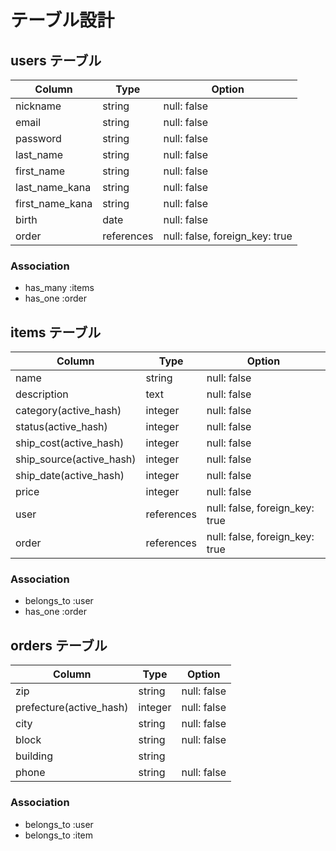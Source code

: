 # テーブル設計

## users テーブル

| Column          | Type       | Option                         |
| --------------- | ---------- | ------------------------------ |
| nickname        | string     | null: false                    |
| email           | string     | null: false                    |
| password        | string     | null: false                    |
| last_name       | string     | null: false                    |
| first_name      | string     | null: false                    |
| last_name_kana  | string     | null: false                    |
| first_name_kana | string     | null: false                    |
| birth           | date       | null: false                    |
| order           | references | null: false, foreign_key: true |

### Association

- has_many :items
- has_one :order

## items テーブル

| Column                   | Type       | Option                         |
| ------------------------ | ---------- | ------------------------------ |
| name                     | string     | null: false                    |
| description              | text       | null: false                    |
| category(active_hash)    | integer    | null: false                    |
| status(active_hash)      | integer    | null: false                    |
| ship_cost(active_hash)   | integer    | null: false                    |
| ship_source(active_hash) | integer    | null: false                    |
| ship_date(active_hash)   | integer    | null: false                    |
| price                    | integer    | null: false                    |
| user                     | references | null: false, foreign_key: true |
| order                    | references | null: false, foreign_key: true |

### Association

- belongs_to :user
- has_one :order

## orders テーブル

| Column                  | Type    | Option      |
| ----------------------- | ------- | ----------- |
| zip                     | string  | null: false |
| prefecture(active_hash) | integer | null: false |
| city                    | string  | null: false |
| block                   | string  | null: false |
| building                | string  |             |
| phone                   | string  | null: false |

### Association

- belongs_to :user
- belongs_to :item

